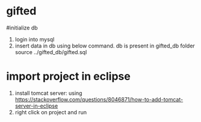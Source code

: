 # gifted

#initialize db
1. login into mysql
2. insert data in db using below command. db is present in gifted_db folder
	source ../gifted_db/gifted.sql 

# import project in eclipse
1. install tomcat server: using https://stackoverflow.com/questions/8046871/how-to-add-tomcat-server-in-eclipse
2. right click on project and run 
